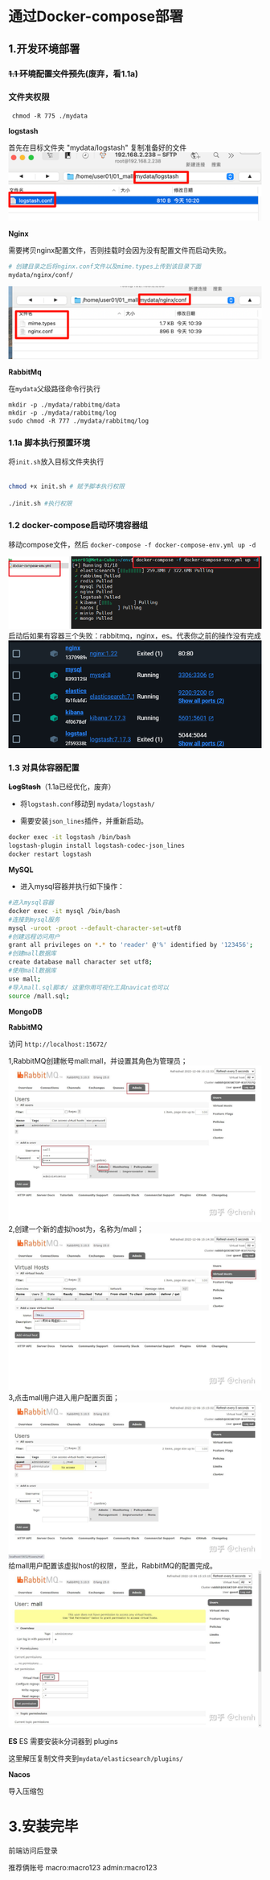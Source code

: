 # 通过Docker-compose部署

## 1.开发环境部署
### ~~1.1 环境配置文件预先~~(废弃，看1.1a)

### 文件夹权限

` chmod -R 775 ./mydata`

**logstash**

首先在目标文件夹 "mydata/logstash" 复制准备好的文件
![img.png](img_logstash_conf.png)

**Nginx**

需要拷贝nginx配置文件，否则挂载时会因为没有配置文件而启动失败。

```bash
# 创建目录之后将nginx.conf文件以及mime.types上传到该目录下面
mydata/nginx/conf/
```
![nginx配置文件](img_nginx_conf.png)

**RabbitMq**

在`mydata`父级路径命令行执行

```shell
mkdir -p ./mydata/rabbitmq/data
mkdir -p ./mydata/rabbitmq/log
sudo chmod -R 777 ./mydata/rabbitmq/log

```



### 1.1a 脚本执行预置环境

将`init.sh`放入目标文件夹执行

```sh

chmod +x init.sh # 赋予脚本执行权限

./init.sh #执行权限

```







### 1.2 docker-compose启动环境容器组

移动compose文件，然后
`docker-compose -f docker-compose-env.yml up -d`

![img.png](./img_3.png)
启动后如果有容器三个失败：rabbitmq，nginx，es。代表你之前的操作没有完成
![启动后有三个失败](img.png)



### 1.3 对具体容器配置



~~**LogStash**~~（1.1a已经优化，废弃）

- 将`logstash.conf`移动到  `mydata/logstash/`

- 需要安装`json_lines`插件，并重新启动。

```bash
docker exec -it logstash /bin/bash
logstash-plugin install logstash-codec-json_lines
docker restart logstash
```


**MySQL**

- 进入mysql容器并执行如下操作：

```bash
#进入mysql容器
docker exec -it mysql /bin/bash
#连接到mysql服务
mysql -uroot -proot --default-character-set=utf8
#创建远程访问用户
grant all privileges on *.* to 'reader' @'%' identified by '123456';
#创建mall数据库
create database mall character set utf8;
#使用mall数据库
use mall;
#导入mall.sql脚本/ 这里你用可视化工具navicat也可以
source /mall.sql;
```

**MongoDB**




**RabbitMQ**

访问 `http://localhost:15672/`

1,RabbitMQ创建帐号mall:mall，并设置其角色为管理员；
![img.png](./img5.png)
2,创建一个新的虚拟host为，名称为/mall；
![img.png](./img2.png)
3,点击mall用户进入用户配置页面；
![img.png](./img3.png)
给mall用户配置该虚拟host的权限，至此，RabbitMQ的配置完成。
![img.png](./img4.png)

**ES**
ES 需要安装ik分词器到 plugins

这里解压复制文件夹到` mydata/elasticsearch/plugins/ `

**Nacos**

导入压缩包


# 3.安装完毕

前端访问后登录

推荐俩账号
macro:macro123
admin:macro123